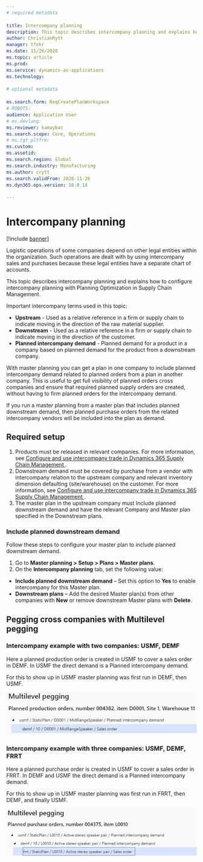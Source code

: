 ```yaml
---
# required metadata

title: Intercompany planning
description: This topic describes intercompany planning and explains how to configure intercompany planning with Planning Optimization in Supply Chain Management. 
author: ChristianRytt
manager: tfehr
ms.date: 11/26/2020
ms.topic: article
ms.prod: 
ms.service: dynamics-ax-applications
ms.technology: 

# optional metadata

ms.search.form: ReqCreatePlanWorkspace
# ROBOTS: 
audience: Application User
# ms.devlang: 
ms.reviewer: kamaybac
ms.search.scope: Core, Operations
# ms.tgt_pltfrm: 
ms.custom: 
ms.assetid: 
ms.search.region: Global
ms.search.industry: Manufacturing
ms.author: crytt
ms.search.validFrom: 2020-11-26
ms.dyn365.ops.version: 10.0.14

---
```

# Intercompany planning

[!include [banner](../../includes/banner.md)]

Logistic operations of some companies depend on other legal entities within the organization. Such operations are dealt with by using intercompany sales and purchases because these legal entities have a separate chart of accounts.

This topic describes intercompany planning and explains how to configure intercompany planning with Planning Optimization in Supply Chain Management.

Important intercompany terms used in this topic:

- **Upstream**  - Used as a relative reference in a firm or supply chain to indicate moving in the direction of the raw material supplier.
- **Downstream**  - Used as a relative reference in a firm or supply chain to indicate moving in the direction of the customer.
- **Planned intercompany demand**  - Planned demand for a product in a company based on planned demand for the product from a downstream company.

With master planning you can get a plan in one company to include planned intercompany demand related to planned orders from a plan in another company. This is useful to get full visibility of planned orders cross companies and ensure that required planned supply orders are created, without having to firm planned orders for the intercompany demand.

If you run a master planning from a master plan that includes planned downstream demand, then planned purchase orders from the related intercompany vendors will be included into the plan as demand.

## Required setup

1. Products must be released in relevant companies.
 For more information, see [Configure and use intercompany trade in Dynamics 365 Supply Chain Management ](https://docs.microsoft.com/en-us/learn/modules/configure-use-intercompany-trade-dyn365-supply-chain-mgmt/).
2. Downstream demand must be covered by purchase from a vendor with intercompany relation to the upstream company and relevant inventory dimension defaulting (site/warehouse) on the customer.
 For more information, see [Configure and use intercompany trade in Dynamics 365 Supply Chain Management ](https://docs.microsoft.com/en-us/learn/modules/configure-use-intercompany-trade-dyn365-supply-chain-mgmt/).
3. The master plan in the upstream company must Include planned downstream demand and have the relevant Company and Master plan specified in the Downstream plans.

### Include planned downstream demand

Follow these steps to configure your master plan to include planned downstream demand.

1. Go to  **Master planning > Setup > Plans > Master plans**.
2. On the  **Intercompany planning** tab, set the following value:

- **Include planned downstream demand**  – Set this option to  **Yes**  to enable intercompany for this Master plan.
- **Downstream plans** – Add the desired Master plan(s) from other companies with **New** or remove downstream Master plans with **Delete**.

## Pegging cross companies with Multilevel pegging

### Intercompany example with two companies: USMF, DEMF

Here a planned production order is created in USMF to cover a sales order in DEMF. In USMF the direct demand is a Planned intercompany demand.

For this to show up in USMF master planning was first run in DEMF, then USMF.

![Intercompany example with two companies](media/IntercompanyPlanning1.png)

### Intercompany example with three companies: USMF, DEMF, FRRT

Here a planned purchase order is created in USMF to cover a sales order in FRRT. In DEMF and USMF the direct demand is a Planned intercompany demand.

For this to show up in USMF master planning was first run in FRRT, then DEMF, and finally USMF.

![Intercompany example with three companies](media/IntercompanyPlanning2.png)
